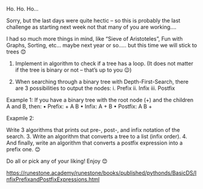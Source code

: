 Ho. Ho. Ho…

Sorry, but the last days were quite hectic – so this is probably the last challenge as starting next week not that many of you are working….


I had so much more things in mind, like “Sieve of Aristoteles”, Fun with Graphs, Sorting, etc… maybe next year or so…..  but this time we will stick to trees 😊


1.	Implement in algorithm to check if a tree has a loop. (It does not matter if the tree is binary or not – that’s up to you 😉)

2.	When searching through a binary tree with Depth-First-Search, there are 3 possibilities to output the nodes:
i.	Prefix
ii.	Infix
iii.	Postfix

Example 1: 
If you have a binary tree with the root node (+)  and the children A and B, then:
•	Prefix:     +  A  B 
•	Infix:        A  +  B
•	Postfix:    A  B  +

Exapmle 2:
 


Write 3 algorithms that prints out pre-, post-, and infix notation of the search.
3.	Write an algorithm that converts a tree to a list (infix order). 
4.	And finally, write an algorithm that converts a postfix expression into a prefix one.  😊



Do all or pick any of your liking! Enjoy 😊






https://runestone.academy/runestone/books/published/pythonds/BasicDS/InfixPrefixandPostfixExpressions.html


